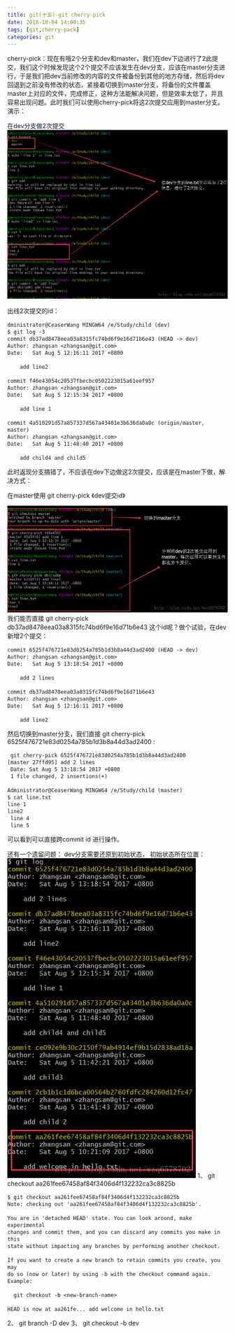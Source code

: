 ```yaml
---
title: git(十五)-git cherry-pick
date: 2018-10-04 14:00:35
tags: [git,cherry-pack]
categories: git
---
```


cherry-pick：现在有哦2个分支和dev和master，我们在dev下边进行了2此提交，我们这个时候发现这个2个提交不应该发生在dev分支，应该在master分支进行，于是我们把dev当前修改的内容的文件被备份到其他的地方存储，然后将dev回退到之前没有修改的状态，紧接着切换到master分支，将备份的文件覆盖master上对应的文件，完成修正，这种方法能解决问题，但是效率太低了，并且容易出现问题。此时我们可以使用cherry-pick将这2次提交应用到master分支。
演示：
<!-- more -->
在dev分支做2次提交
![这里写图片描述](2018/10/04/git-十五-git-cherry-pick/20170805121857928.png)

出线2次提交的id：

```
dministrator@CeaserWang MINGW64 /e/Study/child (dev)
$ git log -3
commit db37ad8478eea03a8315fc74bd6f9e16d71b6e43 (HEAD -> dev)
Author: zhangsan <zhangsan@git.com>
Date:   Sat Aug 5 12:16:11 2017 +0800

    add line2

commit f46e43054c20537fbecbc0502223015a61eef957
Author: zhangsan <zhangsan@git.com>
Date:   Sat Aug 5 12:15:34 2017 +0800

    add line 1

commit 4a510291d57a857337d567a43401e3b636da0a0c (origin/master, master)
Author: zhangsan <zhangsan@git.com>
Date:   Sat Aug 5 11:48:40 2017 +0800

    add child4 and child5

```

 此时返现分支搞错了，不应该在dev下边做这2次提交，应该是在master下做，解决方式：

在master使用 git cherry-pick 《dev提交id》

 ![这里写图片描述](2018/10/04/git-十五-git-cherry-pick/20170805122325346.png)
我们能否直接 git cherry-pick   db37ad8478eea03a8315fc74bd6f9e16d71b6e43  这个id呢？做个试验，在dev新增2个提交：

```
commit 6525f476721e83d0254a785b1d3b8a44d3ad2400 (HEAD -> dev)
Author: zhangsan <zhangsan@git.com>
Date:   Sat Aug 5 13:18:54 2017 +0800

    add 2 lines

commit db37ad8478eea03a8315fc74bd6f9e16d71b6e43
Author: zhangsan <zhangsan@git.com>
Date:   Sat Aug 5 12:16:11 2017 +0800

    add line2

```
然后切换到master分支，我们直接 git cherry-pick 6525f476721e83d0254a785b1d3b8a44d3ad2400 :

```
 git cherry-pick 6525f476721e83d0254a785b1d3b8a44d3ad2400
[master 27ffd95] add 2 lines
 Date: Sat Aug 5 13:18:54 2017 +0800
 1 file changed, 2 insertions(+)

Administrator@CeaserWang MINGW64 /e/Study/child (master)
$ cat line.txt
line 1
line2
 line 4
 line 5

```
可以看到可以直接跨commit id 进行操作。

还有一个遗留问题：
dev分支需要还原到初始状态，
初始状态所在位置：
![这里写图片描述](2018/10/04/git-十五-git-cherry-pick/20170805133311617.png)
1、 git checkout aa261fee67458af84f3406d4f132232ca3c8825b

```
$ git checkout aa261fee67458af84f3406d4f132232ca3c8825b
Note: checking out 'aa261fee67458af84f3406d4f132232ca3c8825b'.

You are in 'detached HEAD' state. You can look around, make experimental
changes and commit them, and you can discard any commits you make in this
state without impacting any branches by performing another checkout.

If you want to create a new branch to retain commits you create, you may
do so (now or later) by using -b with the checkout command again. Example:

  git checkout -b <new-branch-name>

HEAD is now at aa261fe... add welcome in hello.txt

```

2、 git branch -D dev
3、 git checkout -b dev
